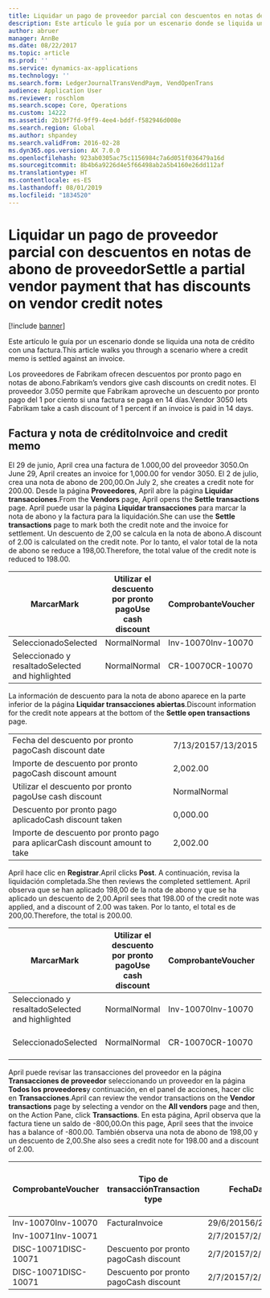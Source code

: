 ```yaml
---
title: Liquidar un pago de proveedor parcial con descuentos en notas de abono de proveedor
description: Este artículo le guía por un escenario donde se liquida una nota de crédito con una factura.
author: abruer
manager: AnnBe
ms.date: 08/22/2017
ms.topic: article
ms.prod: ''
ms.service: dynamics-ax-applications
ms.technology: ''
ms.search.form: LedgerJournalTransVendPaym, VendOpenTrans
audience: Application User
ms.reviewer: roschlom
ms.search.scope: Core, Operations
ms.custom: 14222
ms.assetid: 2b19f7fd-9ff9-4ee4-bddf-f582946d008e
ms.search.region: Global
ms.author: shpandey
ms.search.validFrom: 2016-02-28
ms.dyn365.ops.version: AX 7.0.0
ms.openlocfilehash: 923ab0305ac75c1156984c7a6d051f036479a16d
ms.sourcegitcommit: 8b4b6a9226d4e5f66498ab2a5b4160e26dd112af
ms.translationtype: HT
ms.contentlocale: es-ES
ms.lasthandoff: 08/01/2019
ms.locfileid: "1834520"
---
```

# <a name="settle-a-partial-vendor-payment-that-has-discounts-on-vendor-credit-notes"></a><span data-ttu-id="67042-103">Liquidar un pago de proveedor parcial con descuentos en notas de abono de proveedor</span><span class="sxs-lookup"><span data-stu-id="67042-103">Settle a partial vendor payment that has discounts on vendor credit notes</span></span>

[!include [banner](../includes/banner.md)]

<span data-ttu-id="67042-104">Este artículo le guía por un escenario donde se liquida una nota de crédito con una factura.</span><span class="sxs-lookup"><span data-stu-id="67042-104">This article walks you through a scenario where a credit memo is settled against an invoice.</span></span>

<span data-ttu-id="67042-105">Los proveedores de Fabrikam ofrecen descuentos por pronto pago en notas de abono.</span><span class="sxs-lookup"><span data-stu-id="67042-105">Fabrikam’s vendors give cash discounts on credit notes.</span></span> <span data-ttu-id="67042-106">El proveedor 3.050 permite que Fabrikam aproveche un descuento por pronto pago del 1 por ciento si una factura se paga en 14 días.</span><span class="sxs-lookup"><span data-stu-id="67042-106">Vendor 3050 lets Fabrikam take a cash discount of 1 percent if an invoice is paid in 14 days.</span></span>

## <a name="invoice-and-credit-memo"></a><span data-ttu-id="67042-107">Factura y nota de crédito</span><span class="sxs-lookup"><span data-stu-id="67042-107">Invoice and credit memo</span></span>
<span data-ttu-id="67042-108">El 29 de junio, April crea una factura de 1.000,00 del proveedor 3050.</span><span class="sxs-lookup"><span data-stu-id="67042-108">On June 29, April creates an invoice for 1,000.00 for vendor 3050.</span></span> <span data-ttu-id="67042-109">El 2 de julio, crea una nota de abono de 200,00.</span><span class="sxs-lookup"><span data-stu-id="67042-109">On July 2, she creates a credit note for 200.00.</span></span> <span data-ttu-id="67042-110">Desde la página **Proveedores**, April abre la página **Liquidar transacciones**.</span><span class="sxs-lookup"><span data-stu-id="67042-110">From the **Vendors** page, April opens the **Settle transactions** page.</span></span> <span data-ttu-id="67042-111">April puede usar la página **Liquidar transacciones** para marcar la nota de abono y la factura para la liquidación.</span><span class="sxs-lookup"><span data-stu-id="67042-111">She can use the **Settle transactions** page to mark both the credit note and the invoice for settlement.</span></span> <span data-ttu-id="67042-112">Un descuento de 2,00 se calcula en la nota de abono.</span><span class="sxs-lookup"><span data-stu-id="67042-112">A discount of 2.00 is calculated on the credit note.</span></span> <span data-ttu-id="67042-113">Por lo tanto, el valor total de la nota de abono se reduce a 198,00.</span><span class="sxs-lookup"><span data-stu-id="67042-113">Therefore, the total value of the credit note is reduced to 198.00.</span></span>

| <span data-ttu-id="67042-114">Marcar</span><span class="sxs-lookup"><span data-stu-id="67042-114">Mark</span></span>                     | <span data-ttu-id="67042-115">Utilizar el descuento por pronto pago</span><span class="sxs-lookup"><span data-stu-id="67042-115">Use cash discount</span></span> | <span data-ttu-id="67042-116">Comprobante</span><span class="sxs-lookup"><span data-stu-id="67042-116">Voucher</span></span>   | <span data-ttu-id="67042-117">Cuenta</span><span class="sxs-lookup"><span data-stu-id="67042-117">Account</span></span> | <span data-ttu-id="67042-118">Fecha</span><span class="sxs-lookup"><span data-stu-id="67042-118">Date</span></span>      | <span data-ttu-id="67042-119">Fecha de vencimiento</span><span class="sxs-lookup"><span data-stu-id="67042-119">Due date</span></span>  | <span data-ttu-id="67042-120">Factura</span><span class="sxs-lookup"><span data-stu-id="67042-120">Invoice</span></span> | <span data-ttu-id="67042-121">Importe en divisa de la transacción</span><span class="sxs-lookup"><span data-stu-id="67042-121">Amount in transaction currency</span></span> | <span data-ttu-id="67042-122">Divisa</span><span class="sxs-lookup"><span data-stu-id="67042-122">Currency</span></span> | <span data-ttu-id="67042-123">Importe para liquidar</span><span class="sxs-lookup"><span data-stu-id="67042-123">Amount to settle</span></span> |
|--------------------------|-------------------|-----------|---------|-----------|-----------|---------|--------------------------------|----------|------------------|
| <span data-ttu-id="67042-124">Seleccionado</span><span class="sxs-lookup"><span data-stu-id="67042-124">Selected</span></span>                 | <span data-ttu-id="67042-125">Normal</span><span class="sxs-lookup"><span data-stu-id="67042-125">Normal</span></span>            | <span data-ttu-id="67042-126">Inv-10070</span><span class="sxs-lookup"><span data-stu-id="67042-126">Inv-10070</span></span> | <span data-ttu-id="67042-127">3050</span><span class="sxs-lookup"><span data-stu-id="67042-127">3050</span></span>    | <span data-ttu-id="67042-128">29/6/2015</span><span class="sxs-lookup"><span data-stu-id="67042-128">6/29/2015</span></span> | <span data-ttu-id="67042-129">29/7/2015</span><span class="sxs-lookup"><span data-stu-id="67042-129">7/29/2015</span></span> | <span data-ttu-id="67042-130">10070</span><span class="sxs-lookup"><span data-stu-id="67042-130">10070</span></span>   | <span data-ttu-id="67042-131">-1.000,00</span><span class="sxs-lookup"><span data-stu-id="67042-131">-1,000.00</span></span>                      | <span data-ttu-id="67042-132">USD</span><span class="sxs-lookup"><span data-stu-id="67042-132">USD</span></span>      | <span data-ttu-id="67042-133">-990,00</span><span class="sxs-lookup"><span data-stu-id="67042-133">-990.00</span></span>          |
| <span data-ttu-id="67042-134">Seleccionado y resaltado</span><span class="sxs-lookup"><span data-stu-id="67042-134">Selected and highlighted</span></span> | <span data-ttu-id="67042-135">Normal</span><span class="sxs-lookup"><span data-stu-id="67042-135">Normal</span></span>            | <span data-ttu-id="67042-136">CR-10070</span><span class="sxs-lookup"><span data-stu-id="67042-136">CR-10070</span></span>  | <span data-ttu-id="67042-137">3050</span><span class="sxs-lookup"><span data-stu-id="67042-137">3050</span></span>    | <span data-ttu-id="67042-138">2/7/2015</span><span class="sxs-lookup"><span data-stu-id="67042-138">7/2/2015</span></span>  | <span data-ttu-id="67042-139">29/7/2015</span><span class="sxs-lookup"><span data-stu-id="67042-139">7/29/2015</span></span> |         | <span data-ttu-id="67042-140">200,00</span><span class="sxs-lookup"><span data-stu-id="67042-140">200.00</span></span>                         | <span data-ttu-id="67042-141">USD</span><span class="sxs-lookup"><span data-stu-id="67042-141">USD</span></span>      | <span data-ttu-id="67042-142">198,00</span><span class="sxs-lookup"><span data-stu-id="67042-142">198.00</span></span>           |

<span data-ttu-id="67042-143">La información de descuento para la nota de abono aparece en la parte inferior de la página **Liquidar transacciones abiertas**.</span><span class="sxs-lookup"><span data-stu-id="67042-143">Discount information for the credit note appears at the bottom of the **Settle open transactions** page.</span></span>

|                              |           |
|------------------------------|-----------|
| <span data-ttu-id="67042-144">Fecha del descuento por pronto pago</span><span class="sxs-lookup"><span data-stu-id="67042-144">Cash discount date</span></span>           | <span data-ttu-id="67042-145">7/13/2015</span><span class="sxs-lookup"><span data-stu-id="67042-145">7/13/2015</span></span> |
| <span data-ttu-id="67042-146">Importe de descuento por pronto pago</span><span class="sxs-lookup"><span data-stu-id="67042-146">Cash discount amount</span></span>         | <span data-ttu-id="67042-147">2,00</span><span class="sxs-lookup"><span data-stu-id="67042-147">2.00</span></span>      |
| <span data-ttu-id="67042-148">Utilizar el descuento por pronto pago</span><span class="sxs-lookup"><span data-stu-id="67042-148">Use cash discount</span></span>            | <span data-ttu-id="67042-149">Normal</span><span class="sxs-lookup"><span data-stu-id="67042-149">Normal</span></span>    |
| <span data-ttu-id="67042-150">Descuento por pronto pago aplicado</span><span class="sxs-lookup"><span data-stu-id="67042-150">Cash discount taken</span></span>          | <span data-ttu-id="67042-151">0,00</span><span class="sxs-lookup"><span data-stu-id="67042-151">0.00</span></span>      |
| <span data-ttu-id="67042-152">Importe de descuento por pronto pago para aplicar</span><span class="sxs-lookup"><span data-stu-id="67042-152">Cash discount amount to take</span></span> | <span data-ttu-id="67042-153">2,00</span><span class="sxs-lookup"><span data-stu-id="67042-153">2.00</span></span>      |

<span data-ttu-id="67042-154">April hace clic en **Registrar**.</span><span class="sxs-lookup"><span data-stu-id="67042-154">April clicks **Post**.</span></span> <span data-ttu-id="67042-155">A continuación, revisa la liquidación completada.</span><span class="sxs-lookup"><span data-stu-id="67042-155">She then reviews the completed settlement.</span></span> <span data-ttu-id="67042-156">April observa que se han aplicado 198,00 de la nota de abono y que se ha aplicado un descuento de 2,00.</span><span class="sxs-lookup"><span data-stu-id="67042-156">April sees that 198.00 of the credit note was applied, and a discount of 2.00 was taken.</span></span> <span data-ttu-id="67042-157">Por lo tanto, el total es de 200,00.</span><span class="sxs-lookup"><span data-stu-id="67042-157">Therefore, the total is 200.00.</span></span>

| <span data-ttu-id="67042-158">Marcar</span><span class="sxs-lookup"><span data-stu-id="67042-158">Mark</span></span>                     | <span data-ttu-id="67042-159">Utilizar el descuento por pronto pago</span><span class="sxs-lookup"><span data-stu-id="67042-159">Use cash discount</span></span> | <span data-ttu-id="67042-160">Comprobante</span><span class="sxs-lookup"><span data-stu-id="67042-160">Voucher</span></span>   | <span data-ttu-id="67042-161">Cuenta</span><span class="sxs-lookup"><span data-stu-id="67042-161">Account</span></span> | <span data-ttu-id="67042-162">Fecha</span><span class="sxs-lookup"><span data-stu-id="67042-162">Date</span></span>      | <span data-ttu-id="67042-163">Fecha de vencimiento</span><span class="sxs-lookup"><span data-stu-id="67042-163">Due date</span></span>  | <span data-ttu-id="67042-164">Factura</span><span class="sxs-lookup"><span data-stu-id="67042-164">Invoice</span></span>  | <span data-ttu-id="67042-165">Importe en divisa de la transacción</span><span class="sxs-lookup"><span data-stu-id="67042-165">Amount in transaction currency</span></span> | <span data-ttu-id="67042-166">Divisa</span><span class="sxs-lookup"><span data-stu-id="67042-166">Currency</span></span> | <span data-ttu-id="67042-167">Importe para liquidar</span><span class="sxs-lookup"><span data-stu-id="67042-167">Amount to settle</span></span> |
|--------------------------|-------------------|-----------|---------|-----------|-----------|----------|--------------------------------|----------|------------------|
| <span data-ttu-id="67042-168">Seleccionado y resaltado</span><span class="sxs-lookup"><span data-stu-id="67042-168">Selected and highlighted</span></span> | <span data-ttu-id="67042-169">Normal</span><span class="sxs-lookup"><span data-stu-id="67042-169">Normal</span></span>            | <span data-ttu-id="67042-170">Inv-10070</span><span class="sxs-lookup"><span data-stu-id="67042-170">Inv-10070</span></span> | <span data-ttu-id="67042-171">3050</span><span class="sxs-lookup"><span data-stu-id="67042-171">3050</span></span>    | <span data-ttu-id="67042-172">29/6/2015</span><span class="sxs-lookup"><span data-stu-id="67042-172">6/29/2015</span></span> | <span data-ttu-id="67042-173">29/7/2015</span><span class="sxs-lookup"><span data-stu-id="67042-173">7/29/2015</span></span> | <span data-ttu-id="67042-174">10070</span><span class="sxs-lookup"><span data-stu-id="67042-174">10070</span></span>    | <span data-ttu-id="67042-175">-1.000,00</span><span class="sxs-lookup"><span data-stu-id="67042-175">-1,000.00</span></span>                      | <span data-ttu-id="67042-176">USD</span><span class="sxs-lookup"><span data-stu-id="67042-176">USD</span></span>      | <span data-ttu-id="67042-177">-200,00</span><span class="sxs-lookup"><span data-stu-id="67042-177">-200.00</span></span>          |
| <span data-ttu-id="67042-178">Seleccionado</span><span class="sxs-lookup"><span data-stu-id="67042-178">Selected</span></span>                 | <span data-ttu-id="67042-179">Normal</span><span class="sxs-lookup"><span data-stu-id="67042-179">Normal</span></span>            | <span data-ttu-id="67042-180">CR-10070</span><span class="sxs-lookup"><span data-stu-id="67042-180">CR-10070</span></span>  | <span data-ttu-id="67042-181">3050</span><span class="sxs-lookup"><span data-stu-id="67042-181">3050</span></span>    | <span data-ttu-id="67042-182">2/7/2015</span><span class="sxs-lookup"><span data-stu-id="67042-182">7/2/2015</span></span>  | <span data-ttu-id="67042-183">29/7/2015</span><span class="sxs-lookup"><span data-stu-id="67042-183">7/29/2015</span></span> | <span data-ttu-id="67042-184">CR-10070</span><span class="sxs-lookup"><span data-stu-id="67042-184">CR-10070</span></span> | <span data-ttu-id="67042-185">200,00</span><span class="sxs-lookup"><span data-stu-id="67042-185">200.00</span></span>                         | <span data-ttu-id="67042-186">USD</span><span class="sxs-lookup"><span data-stu-id="67042-186">USD</span></span>      | <span data-ttu-id="67042-187">198,00</span><span class="sxs-lookup"><span data-stu-id="67042-187">198.00</span></span>           |

<span data-ttu-id="67042-188">April puede revisar las transacciones del proveedor en la página **Transacciones de proveedor** seleccionando un proveedor en la página **Todos los proveedores**y continuación, en el panel de acciones, hacer clic en **Transacciones**.</span><span class="sxs-lookup"><span data-stu-id="67042-188">April can review the vendor transactions on the **Vendor transactions** page by selecting a vendor on the **All vendors** page and then, on the Action Pane, click **Transactions**.</span></span> <span data-ttu-id="67042-189">En esta página, April observa que la factura tiene un saldo de -800,00.</span><span class="sxs-lookup"><span data-stu-id="67042-189">On this page, April sees that the invoice has a balance of -800.00.</span></span> <span data-ttu-id="67042-190">También observa una nota de abono de 198,00 y un descuento de 2,00.</span><span class="sxs-lookup"><span data-stu-id="67042-190">She also sees a credit note for 198.00 and a discount of 2.00.</span></span>

| <span data-ttu-id="67042-191">Comprobante</span><span class="sxs-lookup"><span data-stu-id="67042-191">Voucher</span></span>    | <span data-ttu-id="67042-192">Tipo de transacción</span><span class="sxs-lookup"><span data-stu-id="67042-192">Transaction type</span></span> | <span data-ttu-id="67042-193">Fecha</span><span class="sxs-lookup"><span data-stu-id="67042-193">Date</span></span>      | <span data-ttu-id="67042-194">Factura</span><span class="sxs-lookup"><span data-stu-id="67042-194">Invoice</span></span> | <span data-ttu-id="67042-195">Importe en débito en divisa de transacción</span><span class="sxs-lookup"><span data-stu-id="67042-195">Amount in transaction currency debit</span></span> | <span data-ttu-id="67042-196">Importe en crédito en divisa de transacción</span><span class="sxs-lookup"><span data-stu-id="67042-196">Amount in transaction currency credit</span></span> | <span data-ttu-id="67042-197">Saldo</span><span class="sxs-lookup"><span data-stu-id="67042-197">Balance</span></span> | <span data-ttu-id="67042-198">Divisa</span><span class="sxs-lookup"><span data-stu-id="67042-198">Currency</span></span> |
|------------|------------------|-----------|---------|--------------------------------------|---------------------------------------|---------|----------|
| <span data-ttu-id="67042-199">Inv-10070</span><span class="sxs-lookup"><span data-stu-id="67042-199">Inv-10070</span></span>  | <span data-ttu-id="67042-200">Factura</span><span class="sxs-lookup"><span data-stu-id="67042-200">Invoice</span></span>          | <span data-ttu-id="67042-201">29/6/2015</span><span class="sxs-lookup"><span data-stu-id="67042-201">6/29/2015</span></span> | <span data-ttu-id="67042-202">10070</span><span class="sxs-lookup"><span data-stu-id="67042-202">10070</span></span>   |                                      | <span data-ttu-id="67042-203">1.000,00</span><span class="sxs-lookup"><span data-stu-id="67042-203">1,000.00</span></span>                              | <span data-ttu-id="67042-204">-800,00</span><span class="sxs-lookup"><span data-stu-id="67042-204">-800.00</span></span> | <span data-ttu-id="67042-205">USD</span><span class="sxs-lookup"><span data-stu-id="67042-205">USD</span></span>      |
| <span data-ttu-id="67042-206">Inv-10071</span><span class="sxs-lookup"><span data-stu-id="67042-206">Inv-10071</span></span>  |                  | <span data-ttu-id="67042-207">2/7/2015</span><span class="sxs-lookup"><span data-stu-id="67042-207">7/2/2015</span></span>  | <span data-ttu-id="67042-208">CR10071</span><span class="sxs-lookup"><span data-stu-id="67042-208">CR10071</span></span> | <span data-ttu-id="67042-209">200,00</span><span class="sxs-lookup"><span data-stu-id="67042-209">200.00</span></span>                               |                                       | <span data-ttu-id="67042-210">0,00</span><span class="sxs-lookup"><span data-stu-id="67042-210">0.00</span></span>    | <span data-ttu-id="67042-211">USD</span><span class="sxs-lookup"><span data-stu-id="67042-211">USD</span></span>      |
| <span data-ttu-id="67042-212">DISC-10071</span><span class="sxs-lookup"><span data-stu-id="67042-212">DISC-10071</span></span> |  <span data-ttu-id="67042-213">Descuento por pronto pago</span><span class="sxs-lookup"><span data-stu-id="67042-213">Cash discount</span></span>   | <span data-ttu-id="67042-214">2/7/2015</span><span class="sxs-lookup"><span data-stu-id="67042-214">7/2/2015</span></span>  |         | <span data-ttu-id="67042-215">2,00</span><span class="sxs-lookup"><span data-stu-id="67042-215">2.00</span></span>                                 |                                       | <span data-ttu-id="67042-216">0,00</span><span class="sxs-lookup"><span data-stu-id="67042-216">0.00</span></span>    | <span data-ttu-id="67042-217">USD</span><span class="sxs-lookup"><span data-stu-id="67042-217">USD</span></span>      |
| <span data-ttu-id="67042-218">DISC-10071</span><span class="sxs-lookup"><span data-stu-id="67042-218">DISC-10071</span></span> |  <span data-ttu-id="67042-219">Descuento por pronto pago</span><span class="sxs-lookup"><span data-stu-id="67042-219">Cash discount</span></span>   | <span data-ttu-id="67042-220">2/7/2015</span><span class="sxs-lookup"><span data-stu-id="67042-220">7/2/2015</span></span>  |         |                                      | <span data-ttu-id="67042-221">2,00</span><span class="sxs-lookup"><span data-stu-id="67042-221">2.00</span></span>                                  | <span data-ttu-id="67042-222">0,00</span><span class="sxs-lookup"><span data-stu-id="67042-222">0.00</span></span>    | <span data-ttu-id="67042-223">USD</span><span class="sxs-lookup"><span data-stu-id="67042-223">USD</span></span>      |





